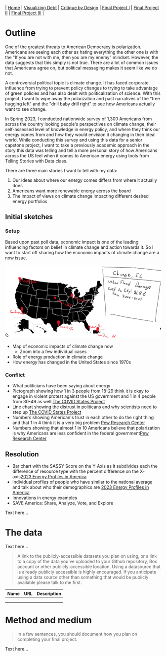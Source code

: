 | [Home](https://ncbartel.github.io/Portfolio/) | [Visualizing Debt](visualizing-government-debt) | [Critique by Design](critique-by-design) | [Final Project I](final-project-part-one) | [Final Project II](final-project-part-two) | [Final Project III](final-project-part-three) |


# Outline

One of the greatest threats to American Democracy is polarization. Americans are seeing each other as hating everything the other one is with the "If you are not with me, then you are my enemy" mindset. However, the data suggests that this simply is not true. There are a lot of common issues that Americans agree on, but political messaging makes it seem like we do not. 

A controversial political topic is climate change. It has faced corporate influence from trying to prevent policy changes to trying to take advantage of green policies and has also dealt with politicalization of science. With this project, I want to wipe away the polarization and past narratives of the "tree hugging left" and the "drill baby drill right" to see how Americans actually want to see change. 

In Spring 2023, I conducted nationwide survey of 1,300 Americans from across the country looking people's perspectives on climate change, their self-assessed level of knowledge in energy policy, and where they think our energy comes from and how they would envision it changing in their ideal world. While conducting this survey and using this data for a senior capstone project, I want to take a previously academic approach in the story this data was telling and tell a more personal story of how Americans across the US feel when it comes to American energy using tools from Telling Stories with Data class. 

There are three main stories I want to tell with my data:
1. Our ideas about where our energy comes differs from where it actually does
2. Americans want more renewable energy across the board 
3. The impact of views on climate change impacting different desired energy portfolios

## Initial sketches

### Setup

Based upon past poll data, economic impact is one of the leading influencing factors on belief in climate change and action towards it. So I want to start off sharing how the economic impacts of climate change are a now issue. 

![Slide 1 of Economic Impact](sketch1.png)

- Map of economic impacts of climate change now 
    - Zoom into a few individual cases
- Role of energy production in climate change
- How energy has changed in the United States since 1970s

### Conflict
- What politicians have been saying about energy 
- Pictograph showing how 1 in 3 people from 18-29 think it is okay to engage in violent protest against the US government and 1 in 4 people from 30-49 as well [The COVID States Project](https://www.covidstates.org/reports/americans-views-on-violence-against-the-government)
- Line chart showing the distrust in politicans and why scientists need to step up [The COVID States Project](https://www.covidstates.org/trust-in-institutions)
- Numbers showing American's trust in each other to do the right thing and that 1 in 4 think it is a very big problem [Pew Research Center](https://www.pewresearch.org/politics/dataset/american-trends-panel-wave-40/)
- Numbers showing that almost 1 in 10 Americans believe that polarization is why Americans are less confident in the federal government[Pew Research Center](https://www.pewresearch.org/politics/dataset/american-trends-panel-wave-40/)

## Resolution
- Bar chart with the SASSY Score on the Y-Axis as it subdivides each the difference of resource type with the percent difference on the X-axis[2023 Energy Profiles in America](2023energyprofilesinamerica.csv)
- individual profiles of people who have similar to the national average and talk about who their demographics are [2023 Energy Profiles in America](2023energyprofilesinamerica.csv)
- Innovations in energy examples
- SAVE America: Share, Analyze, Vote, and Explore 

Text here...

# The data



Text here...

> A link to the publicly-accessible datasets you plan on using, or a link to a copy of the data you've uploaded to your Github repository, Box account or other publicly-accessible location. Using a datasource that is already publicly accessible is highly encouraged.  If you anticipate using a data source other than something that would be publicly available please talk to me first. 

| Name | URL | Description |
|------|-----|-------------|
|      |     |             |
|      |     |             |
|      |     |             |

# Method and medium
> In a few sentences, you should document how you plan on completing your final project. 

Text here...
